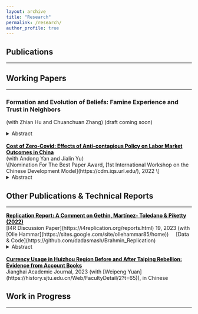 ```yaml
---
layout: archive
title: "Research"
permalink: /research/
author_profile: true
---
```


## Publications

----------------------------------------------------------------


## Working Papers

----------------------------------------------------------------
<!-- ### _**Formation and Evolution of Beliefs: Famine Experience and Trust in Neighbors**_ <br> -->
<!-- <span style="font-size:15px"> (with Zhian Hu and Chuanchuan Zhang) (draft coming soon)</span> -->
### **Formation and Evolution of Beliefs: Famine Experience and Trust in Neighbors** <br>
(with Zhian Hu and Chuanchuan Zhang) (draft coming soon)
<details>
<summary>Abstract</summary>
<br>
This paper examines how a traumatic experience across differential cultural configurations,
can shed light on norms of risk sharing and community cultural persistence, in the context
of Great Chinese Famine (1959-1961). We use cross mortality-clan-cohort variations and a
difference-in-difference-in-differences method to study the evolution of clan culture values in
the wake of the Famine. Our fnding documents that the famine exposed cohort that live
in a stronger clan county report higher level of trust in their clan members, relative to the
people who didn't perceive a sever famine. Our fnding are robust to a set of placebo tests
and robustness check. The results remain stable for dynamic effects models. This paper
contributes to literature on the effects on traumatic experience by focusing on a particular
aspect, i.e., the formation and evolution of personal belief.
</details>

<br>
<!-- ### _**[Cost of Zero-Covid: Effects of Anti-contagious Policy on Labor Market Outcomes in China](https://papers.ssrn.com/sol3/papers.cfm?abstract_id=4037688)**_   -->
<a href="https://papers.ssrn.com/sol3/papers.cfm?abstract_id=4037688" target="_blank" style="color: black; font-weight:bold; text-decoration: underline;">
  Cost of Zero-Covid: Effects of Anti-contagious Policy on Labor Market Outcomes in China</a> <br>
(with Andong Yan and Jialin Yu) <br>
\[Nomination For The Best Paper Award, [1st International Workshop on the Chinese Development Model](https://cdm.iqs.url.edu/), 2022 \]
<details>
<summary>Abstract</summary>
<br>
We study the effect of China’s anti-contagious policy on labor market outcomes in 2020.
By exploiting variation in the duration of the zero-Covid policy in China, which is triggered by
the outbreak of new cases of COVID-19 in a 14-day observation window, we find that a 10%
increase (3.7 days in average) in the duration of the zero-Covid policy caused the probability of
unemployment to increase by around 0.1. Unlike most large economies that suffered a serious
health shock from the COVID-19 pandemic, China effectively contained the scale and the
spread of the initial outbreak in 2020. This provides a special empirical setting to examine
the policy effect of anti-contagious policies, and we show that the disruption on the labor
market majorly comes from the zero-Covid containment measures, while health shocks are
trivial on the labor market outcomes. Moreover, the zero-Covid policy decreases the labor
income and hours worked for employed individuals, and the policy effect is heterogeneous
across demographic groups. We also examined the policy effect during different phases of
the pandemic, and the results imply that the stringent clearance during the first stage of
the pandemic (ended by Feb 17, 2020) caused the negative impacts on the labor outcomes,
while the subsequent dynamic clearance strategy did not generate significant disruption on
the labor market outcomes in 2020.
</details>

## Other Publications & Technical Reports
----------------------------------------------------------------
<a href="https://www.econstor.eu/bitstream/10419/268753/1/I4R-DP019.pdf" target="_blank" style="color: black; font-weight:bold; text-decoration: underline;">
  Replication Report: A Comment on Gethin, Martínez- Toledano & Piketty (2022)</a> <br>
[I4R Discussion Paper](https://i4replication.org/reports.html) 19, 2023 (with [Olle Hammar](https://sites.google.com/site/ollehammar85/home)) &nbsp;&nbsp;&nbsp; [Data & Code](https://github.com/dadasmash/Brahmin_Replication)<br>
<details>
<summary>Abstract</summary>
<br>
Gethin, Martínez-Toledano and Piketty (2022) analyze the long-run evolution of political cleavages using a new database on socioeconomic determinants of voting from approximately 300 elections in 21 Western democracies between 1948 and 2020. They find that, in the 1950s and 1960s, voting for the “left” was associated with lower-educated and low-income voters. After that, voting for the “left” has gradually become associated with higher-educated voters, while high-income voters have continued to vote for the “right”. In the 2010s, there is a disconnection between the effects of income and education on voting. In this replication, we first conduct a computational reproduction, using the replication package provided by the authors. Second, we do a robustness replication testing to what extent the original results are robust to i) restricting the sample to “core” left and right parties, ii) analyzing the top 80% versus bottom 20%, iii) weighting by population, iv) dropping control variables, and v) using country fixed effects. The main results of the paper are found to be largely replicable and robust.
</details>

<br>
<a href="https://kns.cnki.net/kcms2/article/abstract?v=3uoqIhG8C44YLTlOAiTRKu87-SJxoEJu6LL9TJzd50kJTvBd__ewEQ9tzisoYI6gPXChRiH18v1RKVioLoYB8J80VoChA2Qd&uniplatform=NZKPT" target="_blank" style="color: black; font-weight:bold; text-decoration: underline;">
  Currency Usage in Huizhou Region Before and After Taiping Rebellion: Evidence from Account Books</a> <br>
Jianghai Academic Journal, 2023 (with [Weipeng Yuan](https://history.sjtu.edu.cn/Web/FacultyDetail/2?t=65)), in Chinese



## Work in Progress
----------------------------------------------------------------

<!-- how to add drowdown menu
https://gist.github.com/citrusui/07978f14b11adada364ff901e27c7f61 -->
<!-- <details open>
<summary>Abstract</summary>
<br>
Well, you asked for it!
</details> -->

<!-- 
change font size, color and color for hyperlink 
https://stackoverflow.com/questions/69797708/change-the-color-of-embedded-hyperlink-in-rmarkdown-slidy
https://stackoverflow.com/questions/66221677/how-to-change-hyperlink-color-in-github-markdown
-->

<!-- {% if author.googlescholar %}
  You can also find my articles on <u><a href="{{author.googlescholar}}">my Google Scholar profile</a>.</u>
{% endif %}

{% include base_path %}

{% for post in site.research reversed %}
  {% include archive-single.html %}
{% endfor %}
 -->
